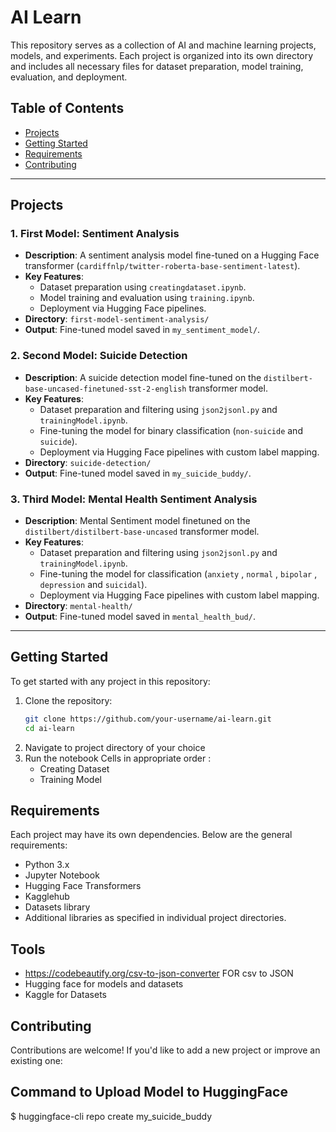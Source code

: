 # AI Learn

This repository serves as a collection of AI and machine learning projects, models, and experiments. Each project is organized into its own directory and includes all necessary files for dataset preparation, model training, evaluation, and deployment.

## Table of Contents

- [Projects](#projects)
- [Getting Started](#getting-started)
- [Requirements](#requirements)
- [Contributing](#contributing)

---

## Projects

### 1. **First Model: Sentiment Analysis**
- **Description**: A sentiment analysis model fine-tuned on a Hugging Face transformer (`cardiffnlp/twitter-roberta-base-sentiment-latest`).
- **Key Features**:
  - Dataset preparation using `creatingdataset.ipynb`.
  - Model training and evaluation using `training.ipynb`.
  - Deployment via Hugging Face pipelines.
- **Directory**: `first-model-sentiment-analysis/`
- **Output**: Fine-tuned model saved in `my_sentiment_model/`.

### 2. **Second Model: Suicide Detection**
- **Description**: A suicide detection model fine-tuned on the `distilbert-base-uncased-finetuned-sst-2-english` transformer model.
- **Key Features**:
  - Dataset preparation and filtering using `json2jsonl.py` and `trainingModel.ipynb`.
  - Fine-tuning the model for binary classification (`non-suicide` and `suicide`).
  - Deployment via Hugging Face pipelines with custom label mapping.
- **Directory**: `suicide-detection/`
- **Output**: Fine-tuned model saved in `my_suicide_buddy/`.

### 3. **Third Model: Mental Health Sentiment Analysis**
- **Description**: Mental Sentiment model finetuned on the `distilbert/distilbert-base-uncased` transformer model.
- **Key Features**:
  - Dataset preparation and filtering using `json2jsonl.py` and `trainingModel.ipynb`.
  - Fine-tuning the model for classification (`anxiety` , `normal` , `bipolar` , `depression` and `suicidal`).
  - Deployment via Hugging Face pipelines with custom label mapping.
- **Directory**: `mental-health/`
- **Output**: Fine-tuned model saved in `mental_health_bud/`.

---

## Getting Started

To get started with any project in this repository:

1. Clone the repository:
   ```bash
   git clone https://github.com/your-username/ai-learn.git
   cd ai-learn
2. Navigate to project directory of your choice
3. Run the notebook Cells in appropriate order :
    - Creating Dataset
    - Training Model

## Requirements
Each project may have its own dependencies. Below are the general requirements:

- Python 3.x
- Jupyter Notebook
- Hugging Face Transformers
- Kagglehub 
- Datasets library
- Additional libraries as specified in individual project directories.

## Tools
- https://codebeautify.org/csv-to-json-converter FOR csv to JSON
- Hugging face for models and datasets
- Kaggle for Datasets 

## Contributing
Contributions are welcome! If you'd like to add a new project or improve an existing one:

## Command to Upload Model to HuggingFace
$ huggingface-cli repo create my_suicide_buddy
